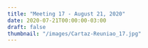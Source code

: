 ```yaml
---
title: "Meeting 17 - August 21, 2020"
date: 2020-07-21T00:00:00-03:00
draft: false
thumbnail: "/images/Cartaz-Reuniao_17.jpg"
---
```

